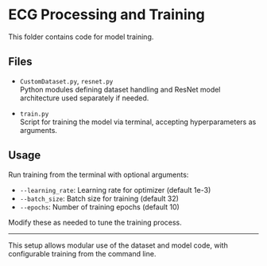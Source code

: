 # ECG Processing and Training

This folder contains code for model training.

## Files

- `CustomDataset.py`, `resnet.py`  
  Python modules defining dataset handling and ResNet model architecture used separately if needed.

- `train.py`  
  Script for training the model via terminal, accepting hyperparameters as arguments.

## Usage
Run training from the terminal with optional arguments:

- `--learning_rate`: Learning rate for optimizer (default 1e-3)  
- `--batch_size`: Batch size for training (default 32)  
- `--epochs`: Number of training epochs (default 10)  

Modify these as needed to tune the training process.

---

This setup allows modular use of the dataset and model code, with configurable training from the command line.
